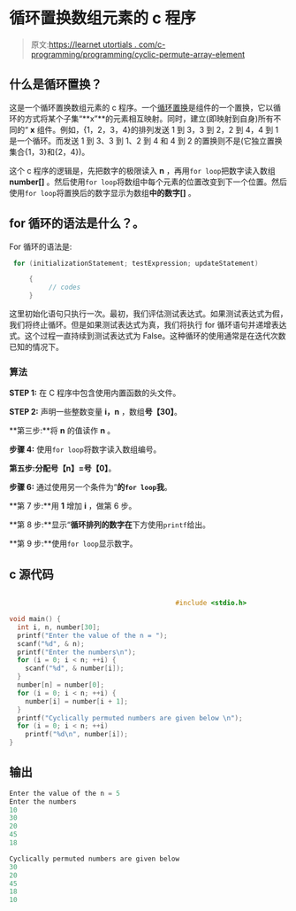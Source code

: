 # 循环置换数组元素的 c 程序

> 原文:[https://learnet utortials . com/c-programming/programming/cyclic-permute-array-element](https://learnetutorials.com/c-programming/programs/cyclically-permute-array-element)

## 什么是循环置换？

这是一个循环置换数组元素的 c 程序。一个[循环置换](https://en.wikipedia.org/wiki/Cyclic_permutation)是组件的一个置换，它以循环的方式将某个子集“**x”**的元素相互映射。同时，建立(即映射到自身)所有不同的“ **x** 组件。例如，{1，2，3，4}的排列发送 1 到 3，3 到 2，2 到 4，4 到 1 是一个循环。而发送 1 到 3、3 到 1、2 到 4 和 4 到 2 的置换则不是(它独立置换集合{1，3}和{2，4})。

这个 c 程序的逻辑是，先把数字的极限读入 **n** ，再用`for loop`把数字读入数组 **number[]** 。然后使用`for loop`将数组中每个元素的位置改变到下一个位置。然后使用`for loop`将置换后的数字显示为数组**中的数字[]** 。

## for 循环的语法是什么？。

For 循环的语法是:

```c
 for (initializationStatement; testExpression; updateStatement)

     {
          // codes
     } 

```

这里初始化语句只执行一次。最初，我们评估测试表达式。如果测试表达式为假，我们将终止循环。但是如果测试表达式为真，我们将执行 for 循环语句并递增表达式。这个过程一直持续到测试表达式为 False。这种循环的使用通常是在迭代次数已知的情况下。

### 算法

**STEP 1:** 在 C 程序中包含使用内置函数的头文件。

**STEP 2:** 声明一些整数变量 **i，n** ，数组**号【30】**。

**第三步:**将 **n** 的值读作 **n** 。

**步骤 4:** 使用`for loop`将数字读入数组编号。

**第五步:**分配**号【n】=号【0】**。

**步骤 6:** 通过使用另一个条件为“**的`for loop`我**。

**第 7 步:**用 **1** 增加 **i** ，做第 6 步。

**第 8 步:**显示“**循环排列的数字在**下方使用`printf`给出。

**第 9 步:**使用`for loop`显示数字。

## c 源代码

```c

                                          #include <stdio.h>

void main() {
  int i, n, number[30];
  printf("Enter the value of the n = ");
  scanf("%d", & n);
  printf("Enter the numbers\n");
  for (i = 0; i < n; ++i) {
    scanf("%d", & number[i]);
  }
  number[n] = number[0];
  for (i = 0; i < n; ++i) {
    number[i] = number[i + 1];
  }
  printf("Cyclically permuted numbers are given below \n");
  for (i = 0; i < n; ++i)
    printf("%d\n", number[i]);
}

```

## 输出

```c
Enter the value of the n = 5
Enter the numbers
10
30
20
45
18

Cyclically permuted numbers are given below
30
20
45
18
10
```